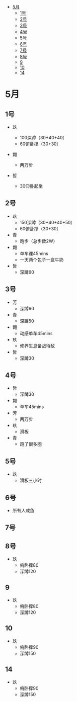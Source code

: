 - [5月](#5月)
    - [1号](#1号)
    - [2号](#2号)
    - [3号](#3号)
    - [4号](#4号)
    - [5号](#5号)
    - [6号](#6号)
    - [7号](#7号)
    - [8号](#8号)
    - [9](#9)
    - [10](#10)
    - [14](#14)

# 5月

## 1号

- 玖
    - 100深蹲（30+40+40）
    - 60俯卧撑（30+30）
- 翾
    - 两万步

- 哲
    - 30仰卧起坐


## 2号

- 玖
    - 150深蹲（30+40+40+50）
    - 60俯卧撑（30+30）
- 青
    - 跑步（总步数2W）
- 翾
    - 单车课45mins
    - 一天两个包子一盒牛奶
- 哲
    - 深蹲60
    
## 3号

- 芳
    - 深蹲60
- 青
    - 深蹲50
- 翾
    - 动感单车45mins
- 玖
    - 修养生息备战待敌
- 哲
    - 深蹲30

## 4号

- 哲
    - 深蹲30
- 翾
    - 单车45mins
- 芳
    - 两万步
- 玖
    - 滑板
- 青
    - 跑了很多圈
    
## 5号

- 玖
    - 滑板三小时

## 6号

- 所有人咸鱼

## 7号

## 8号

- 玖
    - 俯卧撑80
    - 深蹲120

## 9

- 玖
    - 俯卧撑80
    - 深蹲120

## 10

- 玖
    - 俯卧撑90
    - 深蹲150

## 14

- 玖
    - 俯卧撑90
    - 深蹲150



